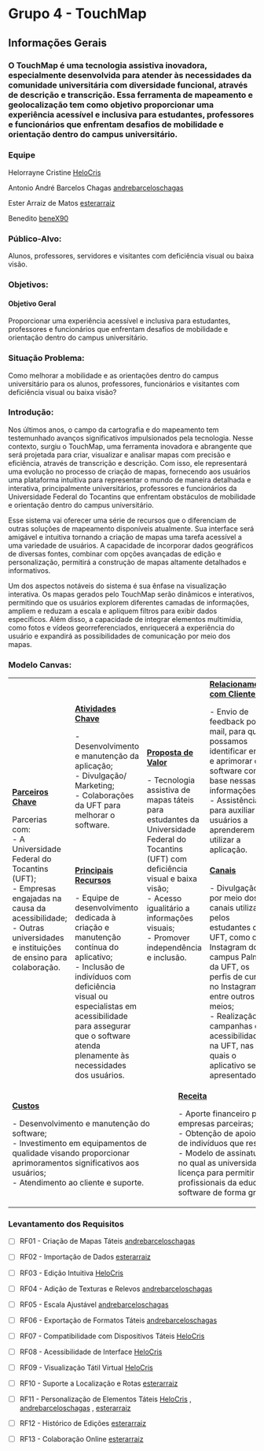 # Grupo 4 - TouchMap
## Informações Gerais
###  O TouchMap é uma tecnologia assistiva inovadora, especialmente desenvolvida para atender às necessidades da comunidade universitária com diversidade funcional, através de descrição e transcrição. Essa ferramenta de mapeamento e geolocalização tem como objetivo proporcionar uma experiência acessível e inclusiva para estudantes, professores e funcionários que enfrentam desafios de mobilidade e orientação dentro do campus universitário.
### Equipe
Helorrayne Cristine [HeloCris](https://github.com/HeloCris)


Antonio André Barcelos Chagas [andrebarceloschagas](https://github.com/andrebarceloschagas)


Ester Arraiz de Matos [esterarraiz](https://github.com/esterarraiz)

Benedito [beneX90](https://github.com/beneX90)


### Público-Alvo:
Alunos, professores, servidores e visitantes com deficiência visual ou baixa visão.

### Objetivos:
#### Objetivo Geral
Proporcionar uma experiência acessível e inclusiva para estudantes, professores e funcionários que enfrentam desafios de mobilidade e orientação dentro do campus universitário.

### Situação Problema:
Como melhorar a mobilidade e as orientações dentro do campus universitário para os alunos, professores, funcionários e visitantes com deficiência visual ou baixa visão?

### Introdução:

Nos últimos anos, o campo da cartografia e do mapeamento tem testemunhado avanços significativos impulsionados pela tecnologia. Nesse contexto, surgiu o TouchMap, uma ferramenta inovadora e abrangente que será projetada para criar, visualizar e analisar mapas com precisão e eficiência, através de transcrição e descrição. Com isso, ele representará uma evolução no processo de criação de mapas, fornecendo aos usuários uma plataforma intuitiva para representar o mundo de maneira detalhada e interativa, principalmente universitários, professores e funcionários da Universidade Federal do Tocantins que enfrentam obstáculos de mobilidade e orientação dentro do campus universitário.

Esse sistema vai oferecer uma série de recursos que o diferenciam de outras soluções de mapeamento disponíveis atualmente. Sua interface será amigável e intuitiva tornando a criação de mapas uma tarefa acessível a uma variedade de usuários. A capacidade de incorporar dados geográficos de diversas fontes, combinar com opções avançadas de edição e personalização, permitirá a construção de mapas altamente detalhados e informativos.

Um dos aspectos notáveis do sistema é sua ênfase na visualização interativa. Os mapas gerados pelo TouchMap serão dinâmicos e interativos, permitindo que os usuários explorem diferentes camadas de informações, ampliem e reduzam a escala e apliquem filtros para exibir dados específicos. Além disso, a capacidade de integrar elementos multimídia, como fotos e vídeos georreferenciados, enriquecerá a experiência do usuário e expandirá as possibilidades de comunicação por meio dos mapas.

### Modelo Canvas:

<table>
  <tr>
    <td rowspan="2">
      <b><a href="Parceiros_Chave.md">Parceiros Chave</a></b>
      <p>Parcerias com: <br>
      - A Universidade Federal do Tocantins (UFT); <br>
      - Empresas engajadas na causa da acessibilidade; <br>
      - Outras universidades e instituições de ensino para colaboração.</p>
    </td>
    <td>
      <b><a href="Atividades Chave.md">Atividades Chave</a></b>
      <p>-Desenvolvimento e manutenção da aplicação; <br>
      - Divulgação/ Marketing;<br>
	  - Colaborações da UFT para melhorar o software.<br>
      </p>
    </td>
    <td rowspan="2" colspan="2">
      <b><a href="Proposta_de_Valor.md">Proposta de Valor</a></b>
      <p>- Tecnologia assistiva de mapas táteis para estudantes da Universidade Federal do Tocantins (UFT) com deficiência visual e baixa visão;<br>
      - Acesso igualitário a informações visuais;<br>
      - Promover independência e inclusão.</p>
      <br><br><br><br><br>
    </td>
    <td>
      <b><a href="Relacionamento_com_Clientes.md">Relacionamento com Clientes</a></b>
      <p>- Envio de feedback por e-mail, para que possamos identificar erros e aprimorar o software com base nessas informações;<br>
      - Assistência para auxiliar os usuários a aprenderem a utilizar a aplicação.</p>
    </td>
    <td rowspan="2">
      <b><a href="Segmentos_de_Clientes.md">Segmentos de Cliente</a></b>
      <p>- Discentes, visitantes e profissionais da área da educação com deficiência visual e baixa visão;<br>
      - Educadores que desejam implementar a ferramenta em suas aulas;<br>
      - Instituições acadêmicas e empresas visionárias comprometidas com a promoção da inclusão e aprimoramento da acessibilidade.</p>
    </td>
  </tr>
  <tr>
    <td>
      <b><a href="Principais_Recursos.md">Principais Recursos</a></b>
      <p>- Equipe de desenvolvimento dedicada à criação e manutenção contínua do aplicativo;<br>
        - Inclusão de indivíduos com deficiência visual ou especialistas em acessibilidade para assegurar que o software atenda plenamente às necessidades dos usuários.</p>
    </td>
    <td>
      <b><a href="Canais.md">Canais</a></b>
      <p>- Divulgação por meio dos canais utilizados pelos estudantes da UFT, como o Instagram do campus Palmas da UFT, os perfis de cursos no Instagram, entre outros meios;<br>
      - Realização de campanhas de acessibilidade na UFT, nas quais o aplicativo será apresentado.</p>
    </td>
  </tr>
  <tr>
    <td colspan="3">
      <b><a href="Financial_Plan.md">Custos</a></b>
      <p>- Desenvolvimento e manutenção do software;<br>
      - Investimento em equipamentos de qualidade visando proporcionar aprimoramentos significativos aos usuários;<br>
      - Atendimento ao cliente e suporte.</p>
    </td>
    <td colspan="3">
      <b><a href="Financial_Plan.md">Receita</a></b>
      <p>- Aporte financeiro por parte das empresas parceiras;<br>
      - Obtenção de apoio financeiro por parte de indivíduos que respaldam o projeto.<br>
      - Modelo de assinatura para estudantes, no qual as universidades adquirem uma licença para permitir que seus alunos e profissionais da educação utilizem o software de forma gratuita.</p>
    </td>
  </tr>
</table>

### Levantamento dos Requisitos

- [ ] RF01 - Criação de Mapas Táteis [andrebarceloschagas](https://github.com/andrebarceloschagas)
- [ ] RF02 - Importação de Dados [esterarraiz](https://github.com/esterarraiz)
- [ ] RF03 - Edição Intuitiva [HeloCris](https://github.com/HeloCris)
- [ ] RF04 - Adição de Texturas e Relevos [andrebarceloschagas](https://github.com/andrebarceloschagas)
- [ ] RF05 - Escala Ajustável [andrebarceloschagas](https://github.com/andrebarceloschagas)
- [ ] RF06 - Exportação de Formatos Táteis [andrebarceloschagas](https://github.com/andrebarceloschagas)
- [ ] RF07 - Compatibilidade com Dispositivos Táteis [HeloCris](https://github.com/HeloCris)
- [ ] RF08 - Acessibilidade de Interface [HeloCris](https://github.com/HeloCris)
- [ ] RF09 - Visualização Tátil Virtual [HeloCris](https://github.com/HeloCris)
- [ ] RF10 - Suporte a Localização e Rotas [esterarraiz](https://github.com/esterarraiz)
- [ ] RF11 - Personalização de Elementos Táteis [HeloCris](https://github.com/HeloCris) , [andrebarceloschagas](https://github.com/andrebarceloschagas) , [esterarraiz](https://github.com/esterarraiz)
- [ ] RF12 - Histórico de Edições [esterarraiz](https://github.com/esterarraiz) 
- [ ] RF13 - Colaboração Online [esterarraiz](https://github.com/esterarraiz)




 








 


 













